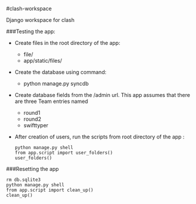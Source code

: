 #clash-workspace

  Django workspace for clash

###Testing the app:

  * Create files in the root directory of the app:
      - file/
      - app/static/files/
    
  * Create the database using command:
      - python manage.py syncdb
    
  * Create database fields from the /admin url. This app assumes that there are three Team entries named
    - round1
    - round2
    - swifttyper

  * After creation of users, run the scripts from root directory of the app :
    ```
    python manage.py shell
    from app.script import user_folders()
    user_folders()
    ```

###Resetting the app
  ```
  rm db.sqlite3
  python manage.py shell
  from app.script import clean_up()
  clean_up()
  ```
  
  
  
